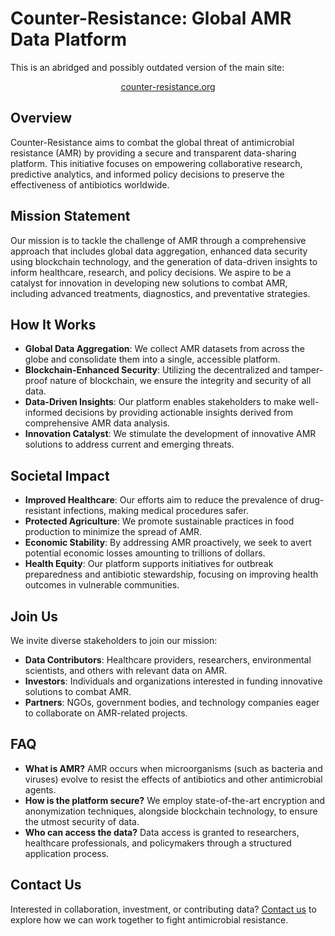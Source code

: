 # Counter-Resistance: Global AMR Data Platform

This is an abridged and possibly outdated version of the main site:

<div style="text-align: center;"><a href="https://counter-resistance.org" target="_blank">counter-resistance.org</a></div>

## Overview

Counter-Resistance aims to combat the global threat of antimicrobial resistance (AMR) by providing a secure and transparent data-sharing platform. This initiative focuses on empowering collaborative research, predictive analytics, and informed policy decisions to preserve the effectiveness of antibiotics worldwide.

## Mission Statement

Our mission is to tackle the challenge of AMR through a comprehensive approach that includes global data aggregation, enhanced data security using blockchain technology, and the generation of data-driven insights to inform healthcare, research, and policy decisions. We aspire to be a catalyst for innovation in developing new solutions to combat AMR, including advanced treatments, diagnostics, and preventative strategies.

## How It Works

- **Global Data Aggregation**: We collect AMR datasets from across the globe and consolidate them into a single, accessible platform.
- **Blockchain-Enhanced Security**: Utilizing the decentralized and tamper-proof nature of blockchain, we ensure the integrity and security of all data.
- **Data-Driven Insights**: Our platform enables stakeholders to make well-informed decisions by providing actionable insights derived from comprehensive AMR data analysis.
- **Innovation Catalyst**: We stimulate the development of innovative AMR solutions to address current and emerging threats.

## Societal Impact

- **Improved Healthcare**: Our efforts aim to reduce the prevalence of drug-resistant infections, making medical procedures safer.
- **Protected Agriculture**: We promote sustainable practices in food production to minimize the spread of AMR.
- **Economic Stability**: By addressing AMR proactively, we seek to avert potential economic losses amounting to trillions of dollars.
- **Health Equity**: Our platform supports initiatives for outbreak preparedness and antibiotic stewardship, focusing on improving health outcomes in vulnerable communities.

## Join Us

We invite diverse stakeholders to join our mission:

- **Data Contributors**: Healthcare providers, researchers, environmental scientists, and others with relevant data on AMR.
- **Investors**: Individuals and organizations interested in funding innovative solutions to combat AMR.
- **Partners**: NGOs, government bodies, and technology companies eager to collaborate on AMR-related projects.

## FAQ

- **What is AMR?** AMR occurs when microorganisms (such as bacteria and viruses) evolve to resist the effects of antibiotics and other antimicrobial agents.
- **How is the platform secure?** We employ state-of-the-art encryption and anonymization techniques, alongside blockchain technology, to ensure the utmost security of data.
- **Who can access the data?** Data access is granted to researchers, healthcare professionals, and policymakers through a structured application process.

## Contact Us

Interested in collaboration, investment, or contributing data?
[Contact us](mailto:hello@counter-resistance.org) to explore how we can work together to fight antimicrobial resistance.

